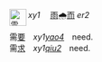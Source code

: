 

<img id=需 alt=需 height=30 src=https://f.2cn.cn/hanzi/svg/9700.svg align=left>_xy1_　
[雨]()🌧[而]() _er2_

需[要]()　_xy1[yao4]()_　need.   
需[求]()　_xy1[qiu2]()_　need.   


